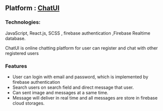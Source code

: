 ## Platform : [ChatUI](https://taimul-chatui.netlify.app/)

### Technologies:

JavaScript, React.js, SCSS , firebase authentication ,Firebase Realtime database.

ChatUI is online chatting platform for user can register and chat with other registered users

### Features

- User can login with email and password, which is implemented by firebase authentication
- Search users on search field and direct message that user.
- Can sent image and messages at a same time.
- Message will deliver in real time and all messages are store in firebase cloud storages.
